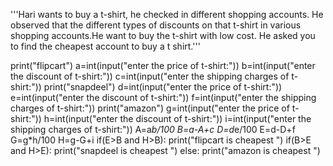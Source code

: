 '''Hari wants to buy a t-shirt, he checked in different shopping accounts. He observed that the different types of discounts on that t-shirt in various shopping accounts.He want to buy the t-shirt with low cost. He asked you to find the cheapest account to buy a t shirt.'''



print("flipcart")
a=int(input("enter the price of t-shirt:"))
b=int(input("enter the discount of t-shirt:"))
c=int(input("enter the shipping charges of t-shirt:"))
print("snapdeel")
d=int(input("enter the price of t-shirt:"))
e=int(input("enter the discount of t-shirt:"))
f=int(input("enter the shipping charges of t-shirt:"))
print("amazon")
g=int(input("enter the price of t-shirt:"))
h=int(input("enter the discount of t-shirt:"))
i=int(input("enter the shipping charges of t-shirt:"))
A=a*b/100
B=a-A+c
D=d*e/100
E=d-D+f
G=g*h/100
H=g-G+i
if(E>B and H>B):
    print("flipcart is cheapest ")
if(B>E and H>E):
    print("snapdeel is cheapest ")
else:
    print("amazon is cheapest ")
